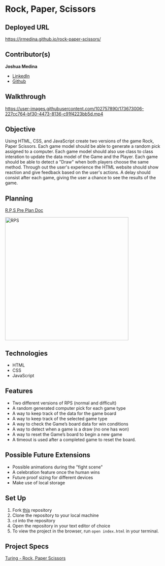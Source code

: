 # Rock, Paper, Scissors

## Deployed URL
 https://jrmedina.github.io/rock-paper-scissors/

## Contributor(s)
**Joshua Medina**
- [LinkedIn](https://www.linkedin.com/in/joshua-medina/)
- [Github](https://github.com/jrmedina)

## Walkthrough
https://user-images.githubusercontent.com/102757890/173673006-227cc764-bf30-4473-8136-c91f4223bb5d.mp4

## Objective
Using HTML, CSS, and JavaScript create two versions of the game Rock, Paper Scissors. 
Each game model should be able to generate a random pick assigned to a computer. 
Each game model should also use class to class interation to update the data model of the Game and the Player. 
Each game should be able to detect a "Draw" when both players choose the same method. 
Through out the user's experience the HTML website should show reaction and give feedback based on the user's actions. A delay should consist after each game, giving the user a chance to see the results of the game.

## Planning
[R,P,S Pre Plan Doc](https://gist.github.com/jrmedina/2d1c6b6043d3069a4a6796612cce5833)

<img width="400" alt="RPS" src="https://user-images.githubusercontent.com/102757890/173442193-42effe5b-c9f0-4c52-9d3d-475221db01ba.png">


## Technologies
- HTML
- CSS
- JavaScript

## Features
- Two different versions of RPS (normal and difficult)
- A random generated computer pick for each game type
- A way to keep track of the data for the game board
- A way to keep track of the selected game type
- A way to check the Game’s board data for win conditions
- A way to detect when a game is a draw (no one has won)
- A way to reset the Game’s board to begin a new game
- A timeout is used after a completed game to reset the board.

## Possible Future Extensions
- Possible animations during the "fight scene"
- A celebration feature once the human wins
- Future proof sizing for different devices
- Make use of local storage


## Set Up
1. Fork [this](https://github.com/jrmedina/rock-paper-scissors) repository
2. Clone the repository to your local machine
3. `cd` into the repository
4. Open the repository in your text editor of choice
5. To view the project in the browser, run `open index.html` in your terminal.

## Project Specs
[Turing - Rock, Paper Scissors](https://frontend.turing.edu/projects/module-1/rock-paper-scissors-solo-v2.html)
